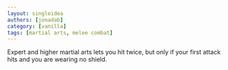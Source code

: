 ```yaml
---
layout: singleidea
authors: [jonadab]
category: [vanilla]
tags: [martial arts, melee combat]
---
```

Expert and higher martial arts lets you hit twice, but only if your first attack hits and you are wearing no shield.
